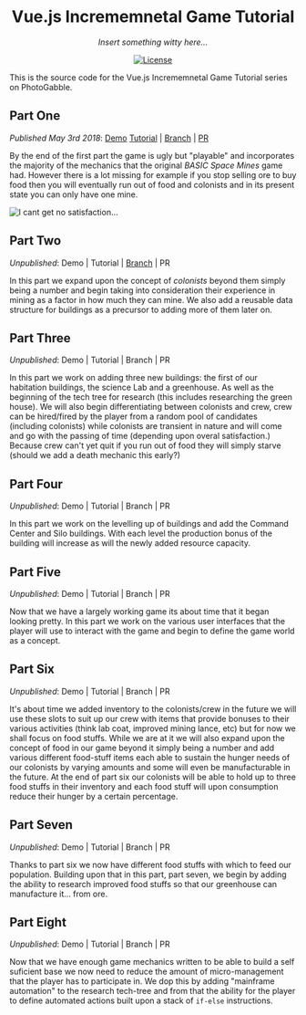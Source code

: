 <h1 align="center">Vue.js Incrememnetal Game Tutorial</h1>
<p align="center"><em>Insert something witty here...</em></p>

<p align="center">
   <a href="LICENSE"><img src="https://img.shields.io/github/license/photogabble/parcel-vue-js-zero-config-project-skeleton.svg" alt="License"></a>
</p>

This is the source code for the Vue.js Incrememnetal Game Tutorial series on PhotoGabble.

## Part One
_Published May 3rd 2018_: [Demo](http://builds.photogabble.co.uk/vuejs-incremental-game-tutorial-p1/) [Tutorial](https://www.photogabble.co.uk/blog/tutorials/build-an-incremental-web-game-with-vue-js/) | [Branch](https://github.com/photogabble/vuejs-incremental-game-tutorial/tree/tutorial-part-1) | [PR](https://github.com/photogabble/vuejs-incremental-game-tutorial/pull/1)

By the end of the first part the game is ugly but "playable" and incorporates the majority of the mechanics that the original _BASIC Space Mines_ game had. However there is a lot missing for example if you stop selling ore to buy food then you will eventually run out of food and colonists and in its present state you can only have one mine.

![I cant get no satisfaction...](https://www.photogabble.co.uk/img/build-an-incremental-web-game-with-vue-js-3.png "I cant get no satisfaction...")

## Part Two
_Unpublished_: Demo | Tutorial | [Branch](https://github.com/photogabble/vuejs-incremental-game-tutorial/tree/tutorial-part-2) | PR

In this part we expand upon the concept of _colonists_ beyond them simply being a number and begin taking into consideration their experience in mining as a factor in how much they can mine. We also add a reusable data structure for buildings as a precursor to adding more of them later on.

## Part Three
_Unpublished_: Demo | Tutorial | Branch | PR

In this part we work on adding three new buildings: the first of our habitation buildings, the science Lab and a greenhouse. As well as the beginning of the tech tree for research (this includes researching the green house). We will also begin differentiating between colonists and crew, crew can be hired/fired by the player from a random pool of candidates (including colonists) while colonists are transient in nature and will come and go with the passing of time (depending upon overal satisfaction.) Because crew can't yet quit if you run out of food they will simply starve (should we add a death mechanic this early?)

## Part Four
_Unpublished_: Demo | Tutorial | Branch | PR

In this part we work on the levelling up of buildings and add the Command Center and Silo buildings. With each level the production bonus of the building will increase as will the newly added resource capacity.

## Part Five
_Unpublished_: Demo | Tutorial | Branch | PR

Now that we have a largely working game its about time that it began looking pretty. In this part we work on the various user interfaces that the player will use to interact with the game and begin to define the game world as a concept.

## Part Six
_Unpublished_: Demo | Tutorial | Branch | PR

It's about time we added inventory to the colonists/crew in the future we will use these slots to suit up our crew with items that provide bonuses to their various activities (think lab coat, improved mining lance, etc) but for now we shall focus on food stuffs. While we are at it we will also expand upon the concept of food in our game beyond it simply being a number and add various different food-stuff items each able to sustain the hunger needs of our colonists by varying amounts and some will even be manufacturable in the future. At the end of part six our colonists will be able to hold up to three food stuffs in their inventory and each food stuff will upon consumption reduce their hunger by a certain percentage.

## Part Seven
_Unpublished_: Demo | Tutorial | Branch | PR

Thanks to part six we now have different food stuffs with which to feed our population. Building upon that in this part, part seven, we begin by adding the ability to research improved food stuffs so that our greenhouse can manufacture it... from ore. 

## Part Eight
_Unpublished_: Demo | Tutorial | Branch | PR

Now that we have enough game mechanics written to be able to build a self suficient base we now need to reduce the amount of micro-management that the player has to participate in. We dop this by adding "mainframe automation" to the research tech-tree and from that the ability for the player to define automated actions built upon a stack of `if-else` instructions.

